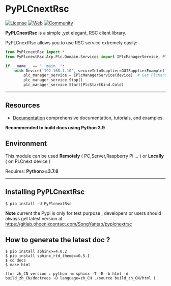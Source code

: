 # PyPLCnextRsc

[![License](https://img.shields.io/badge/license-MIT-blue.svg)](LICENSE)
[![Web](https://img.shields.io/badge/PLCnext-Website-blue.svg)](https://www.phoenixcontact.com/plcnext)
[![Community](https://img.shields.io/badge/PLCnext-Community-blue.svg)](https://www.plcnext-community.net)

**PyPLCnextRsc** is a simple ,yet elegant, RSC client library.

PyPLCnextRsc allows you to use RSC service extremely easily:

```python
from PyPlcnextRsc import *
from PyPlcnextRsc.Arp.Plc.Domain.Services import IPlcManagerService, PlcStartKind

if __name__ == "__main__":
    with Device('192.168.1.10', secureInfoSupplier=GUISupplierExample) as device:
        plc_manager_service = IPlcManagerService(device)  # Get PlcManagerService
        plc_manager_service.Stop()
        plc_manager_service.Start(PlcStartKind.Cold)
```

-----

## Resources

- [Documentation](https://pyplcnextrsc.readthedocs.io/) comprehensive documentation, tutorials, and examples.

**Recommended to build docs using Python 3.9**

## Environment

This module can be used **Remotely** ( PC,Server,Raspberry Pi ... ) or **Locally** ( on PLCnext device )

Requires: **Python>=3.7.6**

---

## Installing PyPLCnextRsc

```console
$ pip install -U PyPlcnextRsc
```
**Note** current the Pypi is only for test purpose , developers or users should always get latest version
at https://gitlab.phoenixcontact.com/SongYantao/pyplcnextrsc

## How to generate the latest doc ?

```console
$ pip install sphinx>=4.0.2
$ pip install sphinx_rtd_theme==0.5.1
$ cd docs
$ make html  

(for zh_CN version : python -m sphinx -T -E -b html -d build_zh_CN/doctrees -D language=zh_CH ./source build_zh_CN/html )
```


